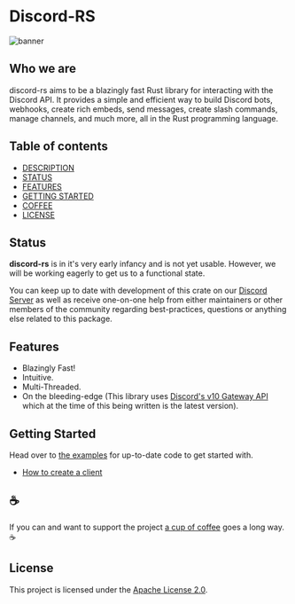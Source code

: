 # Discord-RS

![banner](/assets/discord-rs-banner-white.png)

## Who we are

discord-rs aims to be a blazingly fast Rust library for interacting with the Discord API. It provides a simple and efficient way to build Discord bots, webhooks, create rich embeds, send messages, create slash commands, manage channels, and much more, all in the Rust programming language.

## Table of contents

- [DESCRIPTION](#who-we-are)
- [STATUS](#status)
- [FEATURES](#features)
- [GETTING STARTED](#getting-started)
- [COFFEE](#☕)
- [LICENSE](#license)

## Status

**discord-rs** is in it's very early infancy and is not yet usable. However, we will be working eagerly to get us to a functional state.

You can keep up to date with development of this crate on our [Discord Server](https://discord.gg/RT4q6Y7Xkh) as well as receive one-on-one help from either maintainers or other members of the community regarding best-practices, questions or anything else related to this package.

## Features

- Blazingly Fast!
- Intuitive.
- Multi-Threaded.
- On the bleeding-edge (This library uses [Discord's v10 Gateway API](https://discord.com/developers/docs/reference#api-versioning) which at the time of this being written is the latest version).

## Getting Started

Head over to [the examples](./examples) for up-to-date code to get started with.

- [How to create a client](./examples/create-client.md)

## ☕

If you can and want to support the project [a cup of coffee](https://www.paypal.me/bptiburcio) goes a long way. ☕

## License

This project is licensed under the [Apache License 2.0](https://www.apache.org/licenses/LICENSE-2.0).